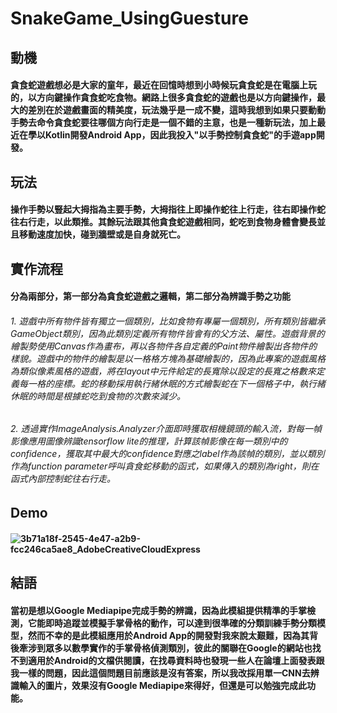 # SnakeGame_UsingGuesture
## 動機
#### 貪食蛇遊戲想必是大家的童年，最近在回憶時想到小時候玩貪食蛇是在電腦上玩的，以方向鍵操作貪食蛇吃食物。網路上很多貪食蛇的遊戲也是以方向鍵操作，最大的差別在於遊戲畫面的精美度，玩法幾乎是一成不變，這時我想到如果只要動動手勢去命令貪食蛇要往哪個方向行走是一個不錯的主意，也是一種新玩法，加上最近在學以Kotlin開發Android App，因此我投入"以手勢控制貪食蛇"的手遊app開發。
## 玩法
#### 操作手勢以豎起大拇指為主要手勢，大拇指往上即操作蛇往上行走，往右即操作蛇往右行走，以此類推。其餘玩法跟其他貪食蛇遊戲相同，蛇吃到食物身體會變長並且移動速度加快，碰到牆壁或是自身就死亡。
## 實作流程
#### 分為兩部分，第一部分為貪食蛇遊戲之邏輯，第二部分為辨識手勢之功能
###### 1. 遊戲中所有物件皆有獨立一個類別，比如食物有專屬一個類別，所有類別皆繼承GameObject類別，因為此類別定義所有物件皆會有的父方法、屬性。遊戲背景的繪製勢使用Canvas作為畫布，再以各物件各自定義的Paint物件繪製出各物件的樣貌。遊戲中的物件的繪製是以一格格方塊為基礎繪製的，因為此專案的遊戲風格為類似像素風格的遊戲，將在layout中元件給定的長寬除以設定的長寬之格數來定義每一格的座標。蛇的移動採用執行緒休眠的方式繪製蛇在下一個格子中，執行緒休眠的時間是根據蛇吃到食物的次數來減少。
###### 2. 透過實作ImageAnalysis.Analyzer介面即時獲取相機鏡頭的輸入流，對每一幀影像應用圖像辨識tensorflow lite的推理，計算該幀影像在每一類別中的confidence，獲取其中最大的confidence對應之label作為該幀的類別，並以類別作為function parameter呼叫貪食蛇移動的函式，如果傳入的類別為right，則在函式內部控制蛇往右行走。
## Demo
#### ![3b71a18f-2545-4e47-a2b9-fcc246ca5ae8_AdobeCreativeCloudExpress](https://user-images.githubusercontent.com/68068287/163668995-f78fad06-4ec5-460d-8b90-767d4aa40547.gif)

## 結語
#### 當初是想以Google Mediapipe完成手勢的辨識，因為此模組提供精準的手掌檢測，它能即時追蹤並模擬手掌骨格的動作，可以達到很準確的分類訓練手勢分類模型，然而不幸的是此模組應用於Android App的開發對我來說太艱難，因為其背後牽涉到眾多以數學實作的手掌骨格偵測類別，彼此的關聯在Google的網站也找不到適用於Android的文檔供閱讀，在找尋資料時也發現一些人在論壇上面發表跟我一樣的問題，因此這個問題目前應該是沒有答案，所以我改採用單一CNN去辨識輸入的圖片，效果沒有Google Mediapipe來得好，但還是可以勉強完成此功能。


